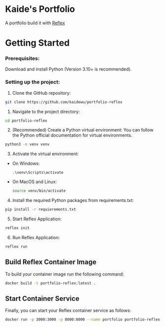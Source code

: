 # Kaide's Portfolio

A portfolio build it with [Reflex](https://reflex.dev)

# Getting Started
### Prerequisites:
Download and install Python (Version 3.10+ is recommended).

### Setting up the project:
1. Clone the GitHub repository:

```bash
git clone https://github.com/kaidewu/portfolio-reflex
```

1. Navigate to the project directory:

```bash
cd portfolio-reflex
```

2. (Recommended) Create a Python virtual environment: You can follow the Python official documentation for virtual environments.

```bash
python3 -m venv venv
```

3. Activate the virtual environment:
  
  - On Windows:

    ```
    .\venv\Scripts\activate
    ```

  - On MacOS and Linux:
  
    ```bash
    source venv/bin/activate
    ```

4. Install the required Python packages from requirements.txt:

```bash
pip install -r requierements.txt
```

5. Start Reflex Application:


```bash
reflex init
```

6.  Run Reflex Application:

```bash
reflex run
```

## Build Reflex Container Image

To build your container image run the following command:

```bash
docker build -t portfolio-reflex:latest .
```

## Start Container Service

Finally, you can start your Reflex container service as follows:

```bash
docker run -p 3000:3000 -p 8000:8000 --name portfolio portfolio-reflex:latest
```
